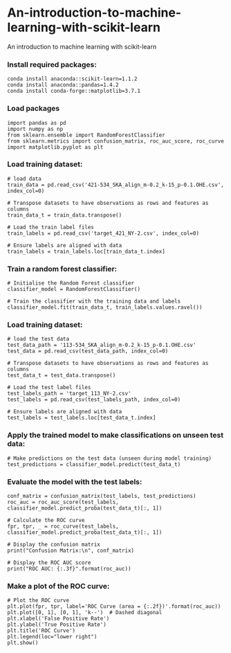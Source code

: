 # An-introduction-to-machine-learning-with-scikit-learn
An introduction to machine learning with scikit-learn

### Install required packages:
```
conda install anaconda::scikit-learn=1.1.2
conda install anaconda::pandas=1.4.2
conda install conda-forge::matplotlib=3.7.1
```

### Load packages
```
import pandas as pd
import numpy as np
from sklearn.ensemble import RandomForestClassifier
from sklearn.metrics import confusion_matrix, roc_auc_score, roc_curve
import matplotlib.pyplot as plt
```

### Load training dataset:
```
# load data
train_data = pd.read_csv('421-534_SKA_align_m-0.2_k-15_p-0.1.OHE.csv', index_col=0)

# Transpose datasets to have observations as rows and features as columns
train_data_t = train_data.transpose()

# Load the train label files
train_labels = pd.read_csv('target_421_NY-2.csv', index_col=0)

# Ensure labels are aligned with data
train_labels = train_labels.loc[train_data_t.index]
```

### Train a random forest classifier:
```
# Initialise the Random Forest classifier
classifier_model = RandomForestClassifier()

# Train the classifier with the training data and labels
classifier_model.fit(train_data_t, train_labels.values.ravel())
```

### Load training dataset:
```
# load the test data
test_data_path = '113-534_SKA_align_m-0.2_k-15_p-0.1.OHE.csv'
test_data = pd.read_csv(test_data_path, index_col=0)

# Transpose datasets to have observations as rows and features as columns
test_data_t = test_data.transpose()

# Load the test label files
test_labels_path = 'target_113_NY-2.csv'
test_labels = pd.read_csv(test_labels_path, index_col=0)

# Ensure labels are aligned with data
test_labels = test_labels.loc[test_data_t.index]
```

### Apply the trained model to make classifications on unseen test data:
```
# Make predictions on the test data (unseen during model training)
test_predictions = classifier_model.predict(test_data_t)
```

### Evaluate the model with the test labels:
```
conf_matrix = confusion_matrix(test_labels, test_predictions)
roc_auc = roc_auc_score(test_labels, classifier_model.predict_proba(test_data_t)[:, 1])

# Calculate the ROC curve
fpr, tpr, _ = roc_curve(test_labels, classifier_model.predict_proba(test_data_t)[:, 1])

# Display the confusion matrix
print("Confusion Matrix:\n", conf_matrix)

# Display the ROC AUC score
print("ROC AUC: {:.3f}".format(roc_auc))
```

### Make a plot of the ROC curve:
```
# Plot the ROC curve
plt.plot(fpr, tpr, label='ROC Curve (area = {:.2f})'.format(roc_auc))
plt.plot([0, 1], [0, 1], 'k--')  # Dashed diagonal
plt.xlabel('False Positive Rate')
plt.ylabel('True Positive Rate')
plt.title('ROC Curve')
plt.legend(loc="lower right")
plt.show()
```









